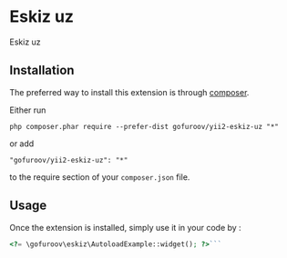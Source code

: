 Eskiz uz
========
Eskiz uz

Installation
------------

The preferred way to install this extension is through [composer](http://getcomposer.org/download/).

Either run

```
php composer.phar require --prefer-dist gofuroov/yii2-eskiz-uz "*"
```

or add

```
"gofuroov/yii2-eskiz-uz": "*"
```

to the require section of your `composer.json` file.


Usage
-----

Once the extension is installed, simply use it in your code by  :

```php
<?= \gofuroov\eskiz\AutoloadExample::widget(); ?>```